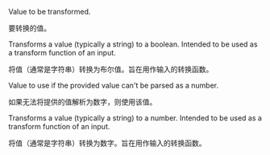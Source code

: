 Value to be transformed.

要转换的值。

Transforms a value \(typically a string\) to a boolean.
Intended to be used as a transform function of an input.

将值（通常是字符串）转换为布尔值。旨在用作输入的转换函数。

Value to use if the provided value can't be parsed as a number.

如果无法将提供的值解析为数字，则使用该值。

Transforms a value \(typically a string\) to a number.
Intended to be used as a transform function of an input.

将值（通常是字符串）转换为数字。旨在用作输入的转换函数。